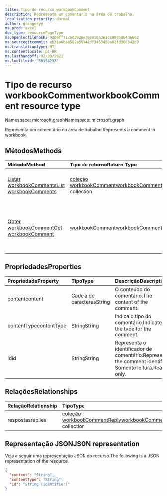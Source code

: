 ```yaml
---
title: Tipo de recurso workbookComment
description: Representa um comentário na área de trabalho.
localization_priority: Normal
author: grangeryy
ms.prod: excel
doc_type: resourcePageType
ms.openlocfilehash: 920eff7126d3628e798e10a3e1cc9985d64d6602
ms.sourcegitcommit: eb31a6b4a582a59b44df3453450a82fd366342d0
ms.translationtype: MT
ms.contentlocale: pt-BR
ms.lasthandoff: 02/09/2021
ms.locfileid: "50154233"
---
```

# <a name="workbookcomment-resource-type"></a><span data-ttu-id="e804c-103">Tipo de recurso workbookComment</span><span class="sxs-lookup"><span data-stu-id="e804c-103">workbookComment resource type</span></span>

<span data-ttu-id="e804c-104">Namespace: microsoft.graph</span><span class="sxs-lookup"><span data-stu-id="e804c-104">Namespace: microsoft.graph</span></span>

<span data-ttu-id="e804c-105">Representa um comentário na área de trabalho.</span><span class="sxs-lookup"><span data-stu-id="e804c-105">Represents a comment in workbook.</span></span>

## <a name="methods"></a><span data-ttu-id="e804c-106">Métodos</span><span class="sxs-lookup"><span data-stu-id="e804c-106">Methods</span></span>

| <span data-ttu-id="e804c-107">Método</span><span class="sxs-lookup"><span data-stu-id="e804c-107">Method</span></span>       | <span data-ttu-id="e804c-108">Tipo de retorno</span><span class="sxs-lookup"><span data-stu-id="e804c-108">Return Type</span></span> | <span data-ttu-id="e804c-109">Descrição</span><span class="sxs-lookup"><span data-stu-id="e804c-109">Description</span></span> |
|:-------------|:------------|:------------|
| [<span data-ttu-id="e804c-110">Listar workbookComments</span><span class="sxs-lookup"><span data-stu-id="e804c-110">List workbookComments</span></span>](../api/workbook-list-comments.md) | <span data-ttu-id="e804c-111">[coleção workbookComment](workbookComment.md)</span><span class="sxs-lookup"><span data-stu-id="e804c-111">[workbookComment](workbookComment.md) collection</span></span> | <span data-ttu-id="e804c-112">Obter uma **coleção de objetos workbookComment.**</span><span class="sxs-lookup"><span data-stu-id="e804c-112">Get a **workbookComment** object collection.</span></span> |
| [<span data-ttu-id="e804c-113">Obter workbookComment</span><span class="sxs-lookup"><span data-stu-id="e804c-113">Get workbookComment</span></span>](../api/workbookcomment-get.md) | [<span data-ttu-id="e804c-114">workbookComment</span><span class="sxs-lookup"><span data-stu-id="e804c-114">workbookComment</span></span>](workbookcomment.md) | <span data-ttu-id="e804c-115">Leia as propriedades e os relacionamentos de um **objeto workbookComment.**</span><span class="sxs-lookup"><span data-stu-id="e804c-115">Read the properties and relationships of a **workbookComment** object.</span></span> |


## <a name="properties"></a><span data-ttu-id="e804c-116">Propriedades</span><span class="sxs-lookup"><span data-stu-id="e804c-116">Properties</span></span>

| <span data-ttu-id="e804c-117">Propriedade</span><span class="sxs-lookup"><span data-stu-id="e804c-117">Property</span></span>     | <span data-ttu-id="e804c-118">Tipo</span><span class="sxs-lookup"><span data-stu-id="e804c-118">Type</span></span>        | <span data-ttu-id="e804c-119">Descrição</span><span class="sxs-lookup"><span data-stu-id="e804c-119">Description</span></span> |
|:-------------|:------------|:------------|
|<span data-ttu-id="e804c-120">content</span><span class="sxs-lookup"><span data-stu-id="e804c-120">content</span></span>|<span data-ttu-id="e804c-121">Cadeia de caracteres</span><span class="sxs-lookup"><span data-stu-id="e804c-121">String</span></span>|<span data-ttu-id="e804c-122">O conteúdo do comentário.</span><span class="sxs-lookup"><span data-stu-id="e804c-122">The content of the comment.</span></span>|
|<span data-ttu-id="e804c-123">contentType</span><span class="sxs-lookup"><span data-stu-id="e804c-123">contentType</span></span>|<span data-ttu-id="e804c-124">String</span><span class="sxs-lookup"><span data-stu-id="e804c-124">String</span></span>|<span data-ttu-id="e804c-125">Indica o tipo do comentário.</span><span class="sxs-lookup"><span data-stu-id="e804c-125">Indicates the type for the comment.</span></span>|
|<span data-ttu-id="e804c-126">id</span><span class="sxs-lookup"><span data-stu-id="e804c-126">id</span></span>|<span data-ttu-id="e804c-127">String</span><span class="sxs-lookup"><span data-stu-id="e804c-127">String</span></span>| <span data-ttu-id="e804c-128">Representa o identificador de comentário.</span><span class="sxs-lookup"><span data-stu-id="e804c-128">Represents the comment identifier.</span></span> <span data-ttu-id="e804c-129">Somente leitura.</span><span class="sxs-lookup"><span data-stu-id="e804c-129">Read-only.</span></span>|

## <a name="relationships"></a><span data-ttu-id="e804c-130">Relações</span><span class="sxs-lookup"><span data-stu-id="e804c-130">Relationships</span></span>

| <span data-ttu-id="e804c-131">Relação</span><span class="sxs-lookup"><span data-stu-id="e804c-131">Relationship</span></span> | <span data-ttu-id="e804c-132">Tipo</span><span class="sxs-lookup"><span data-stu-id="e804c-132">Type</span></span>        | <span data-ttu-id="e804c-133">Descrição</span><span class="sxs-lookup"><span data-stu-id="e804c-133">Description</span></span> |
|:-------------|:------------|:------------|
|<span data-ttu-id="e804c-134">respostas</span><span class="sxs-lookup"><span data-stu-id="e804c-134">replies</span></span>|<span data-ttu-id="e804c-135">[coleção workbookCommentReply](workbookcommentreply.md)</span><span class="sxs-lookup"><span data-stu-id="e804c-135">[workbookCommentReply](workbookcommentreply.md) collection</span></span>| <span data-ttu-id="e804c-p102">Somente leitura. Anulável.</span><span class="sxs-lookup"><span data-stu-id="e804c-p102">Read-only. Nullable.</span></span>|

## <a name="json-representation"></a><span data-ttu-id="e804c-138">Representação JSON</span><span class="sxs-lookup"><span data-stu-id="e804c-138">JSON representation</span></span>

<span data-ttu-id="e804c-139">Veja a seguir uma representação JSON do recurso.</span><span class="sxs-lookup"><span data-stu-id="e804c-139">The following is a JSON representation of the resource.</span></span>

<!-- {
  "blockType": "resource",
  "optionalProperties": [

  ],
  "@odata.type": "microsoft.graph.workbookComment",
  "keyProperty": "id"
}-->

```json
{
  "content": "String",
  "contentType": "String",
  "id": "String (identifier)"
}
```

<!-- uuid: 16cd6b66-4b1a-43a1-adaf-3a886856ed98
2019-02-04 14:57:30 UTC -->
<!-- {
  "type": "#page.annotation",
  "description": "workbookComment resource",
  "keywords": "",
  "section": "documentation",
  "tocPath": ""
}-->


